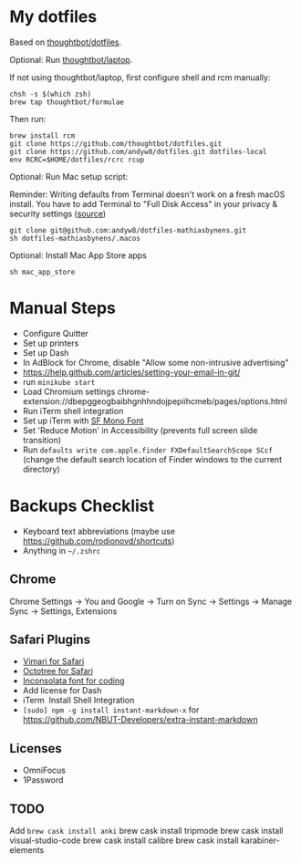 # My dotfiles

Based on [thoughtbot/dotfiles](https://github.com/thoughtbot/dotfiles).

Optional: Run [thoughtbot/laptop](https://github.com/thoughtbot/laptop).

If not using thoughtbot/laptop, first configure shell and rcm manually:

```
chsh -s $(which zsh)
brew tap thoughtbot/formulae
```

Then run:
```
brew install rcm
git clone https://github.com/thoughtbot/dotfiles.git
git clone https://github.com/andyw8/dotfiles.git dotfiles-local
env RCRC=$HOME/dotfiles/rcrc rcup
```

Optional: Run Mac setup script:

Reminder: Writing defaults from Terminal doesn't work on a fresh macOS install. You have to add Terminal to "Full Disk Access" in your privacy & security settings ([source](https://twitter.com/holman/status/1372244951342358528))

```
git clone git@github.com:andyw8/dotfiles-mathiasbynens.git
sh dotfiles-mathiasbynens/.macos
```

Optional: Install Mac App Store apps
```
sh mac_app_store
```

# Manual Steps

* Configure Quitter
* Set up printers
* Set up Dash
* In AdBlock for Chrome, disable "Allow some non-intrusive advertising"
* https://help.github.com/articles/setting-your-email-in-git/
* run `minikube start`
* Load Chromium settings chrome-extension://dbepggeogbaibhgnhhndojpepiihcmeb/pages/options.html
* Run iTerm shell integration
* Set up iTerm with [SF Mono Font](https://developer.apple.com/fonts/)
* Set 'Reduce Motion' in Accessibility (prevents full screen slide transition)
* Run `defaults write com.apple.finder FXDefaultSearchScope SCcf` (change the default search location of Finder windows to the current directory)

# Backups Checklist

- Keyboard text abbreviations (maybe use https://github.com/rodionovd/shortcuts)
- Anything in `~/.zshrc`

## Chrome

Chrome Settings -> You and Google -> Turn on Sync -> Settings -> Manage Sync -> Settings, Extensions

## Safari Plugins

* [Vimari for Safari](https://github.com/guyht/vimari/releases/latest)
* [Octotree for Safari](https://github.com/buunguyen/octotree)
* [Inconsolata font for coding](https://www.google.com/fonts#UsePlace:use/Collection:Inconsolata)
* Add license for Dash
* iTerm ­ Install Shell Integration
* `[sudo] npm -g install instant-markdown-x` for https://github.com/NBUT-Developers/extra-instant-markdown

## Licenses

* OmniFocus
* 1Password

## TODO

Add `brew cask install anki`
brew cask install tripmode
brew cask install visual-studio-code
brew cask install calibre
brew cask install karabiner-elements
